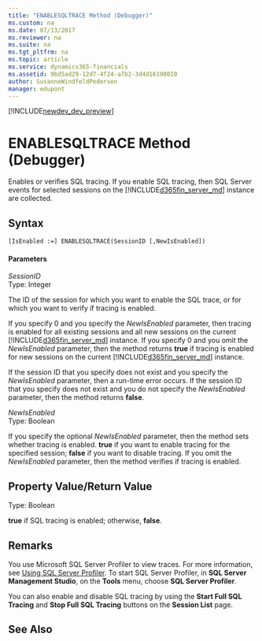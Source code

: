```yaml
---
title: "ENABLESQLTRACE Method (Debugger)"
ms.custom: na
ms.date: 07/13/2017
ms.reviewer: na
ms.suite: na
ms.tgt_pltfrm: na
ms.topic: article
ms.service: dynamics365-financials
ms.assetid: 9bd5ad29-12d7-4f24-a7b2-3d4d16198010
author: SusanneWindfeldPedersen
manager: edupont
---
```


[!INCLUDE[newdev_dev_preview](../includes/newdev_dev_preview.md)]

# ENABLESQLTRACE Method (Debugger)
Enables or verifies SQL tracing. If you enable SQL tracing, then SQL Server events for selected sessions on the [!INCLUDE[d365fin_server_md](../includes/d365fin_server_md.md)] instance are collected.  
  
## Syntax  
  
```  
[IsEnabled :=] ENABLESQLTRACE(SessionID [,NewIsEnabled])  
```  
  
#### Parameters  
 *SessionID*  
 Type: Integer  
  
 The ID of the session for which you want to enable the SQL trace, or for which you want to verify if tracing is enabled.  
  
 If you specify 0 and you specify the *NewIsEnabled* parameter, then tracing is enabled for all existing sessions and all new sessions on the current [!INCLUDE[d365fin_server_md](../includes/d365fin_server_md.md)] instance. If you specify 0 and you omit the *NewIsEnabled* parameter, then the method returns **true** if tracing is enabled for new sessions on the current [!INCLUDE[d365fin_server_md](../includes/d365fin_server_md.md)] instance.  
  
 If the session ID that you specify does not exist and you specify the *NewIsEnabled* parameter, then a run-time error occurs. If the session ID that you specify does not exist and you do not specify the *NewIsEnabled* parameter, then the method returns **false**.  
  
 *NewIsEnabled*  
 Type: Boolean  
  
 If you specify the optional *NewIsEnabled* parameter, then the method sets whether tracing is enabled. **true** if you want to enable tracing for the specified session; **false** if you want to disable tracing. If you omit the *NewIsEnabled* parameter, then the method verifies if tracing is enabled.  
  
## Property Value/Return Value  
 Type: Boolean  
  
 **true** if SQL tracing is enabled; otherwise, **false**.  
  
## Remarks  
 You use Microsoft SQL Server Profiler to view traces. For more information, see [Using SQL Server Profiler](http://go.microsoft.com/fwlink/?LinkId=257789). To start SQL Server Profiler, in **SQL Server Management Studio**, on the **Tools** menu, choose **SQL Server Profiler**.  
  
 You can also enable and disable SQL tracing by using the **Start Full SQL Tracing** and **Stop Full SQL Tracing** buttons on the **Session List** page.  
  
## See Also  
 <!--Links [Debugging](Debugging.md) -->